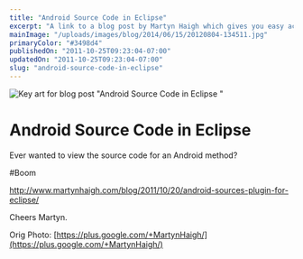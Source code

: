 ```yaml
---
title: "Android Source Code in Eclipse"
excerpt: "A link to a blog post by Martyn Haigh which gives you easy access to Android source code from Eclipse"
mainImage: "/uploads/images/blog/2014/06/15/20120804-134511.jpg"
primaryColor: "#3498d4"
publishedOn: "2011-10-25T09:23:04-07:00"
updatedOn: "2011-10-25T09:23:04-07:00"
slug: "android-source-code-in-eclipse"
---
```

![Key art for blog post "Android Source Code in Eclipse "](/uploads/images/blog/2014/06/15/20120804-134511.jpg)

# Android Source Code in Eclipse 

Ever wanted to view the source code for an Android method? 

 #Boom 

<http://www.martynhaigh.com/blog/2011/10/20/android-sources-plugin-for-eclipse/> 

Cheers Martyn.

Orig Photo: [https://plus.google.com/+MartynHaigh/](https://plus.google.com/+MartynHaigh/)